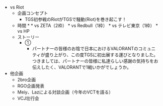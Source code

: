* vs Riot
	* 企画コンセプト
		* TGS初参戦のRiotがTGSで騒動(Riot)を巻き起こす！
	* 時間
		* 
			* vs ZETA（2枠）
			* vs Redbull（1枠）
			* vs テレビ東京（1枠）
			* vs HP
	* ストーリー
		* ① 
			* パートナーの皆様のお陰で日本におけるVALORANTのコミュニティが盛り上がり、この度TGSに初出展する運びとなりました。つきましては、パートナーの皆様に私達らしい感謝の気持ちをお伝えしたく、VALORANTで1戦いかがでしょうか。
* 他企画
	* 2bro企画
	* RGO企画発表
	* Meiy、Lazによる対談企画（今年のVCTを語る）
	* VCJ壮行会
